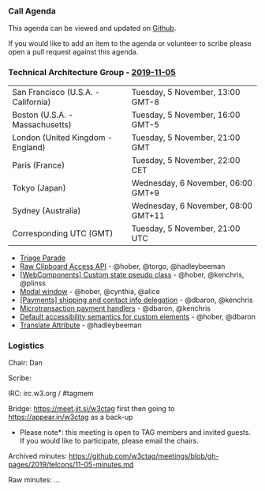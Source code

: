 ### Call Agenda

This agenda can be viewed and updated on [Github](https://github.com/w3ctag/meetings/blob/gh-pages/2019/telcons/11-05-agenda.md).

If you would like to add an item to the agenda or volunteer to scribe please open a pull request against this agenda.

### Technical Architecture Group - [2019-11-05](https://www.timeanddate.com/worldclock/converter.html?iso=20191105T210000&p1=224&p2=43&p3=136&p4=195&p5=248&p6=240)

<table>
<tr><td> San Francisco (U.S.A. - California) <td> Tuesday, 5 November, 13:00 GMT-8</td></tr>
<tr><td> Boston (U.S.A. - Massachusetts) <td> Tuesday, 5 November, 16:00 GMT-5</td></tr>
<tr><td> London (United Kingdom - England) <td> Tuesday, 5 November, 21:00 GMT</td></tr>
<tr><td> Paris (France) <td> Tuesday, 5 November, 22:00 CET</td></tr>
<tr><td> Tokyo (Japan) <td> Wednesday, 6 November, 06:00 GMT+9</td></tr>
<tr><td> Sydney (Australia) <td> Wednesday, 6 November, 08:00 GMT+11</td></tr>
<tr><td> Corresponding UTC (GMT) <td> Tuesday, 5 November, 21:00 UTC</td></tr>
</table>

* [Triage Parade](https://github.com/w3ctag/design-reviews/issues?q=is%3Aopen+is%3Aissue+label%3A%22Progress%3A+untriaged%22) 
* [Raw Clipboard Access API](https://github.com/w3ctag/design-reviews/issues/406) - @hober, @torgo, @hadleybeeman
* [[WebComponents] Custom state pseudo class](https://github.com/w3ctag/design-reviews/issues/428) - @hober, @kenchris, @plinss
* [Modal window](https://github.com/w3ctag/design-reviews/issues/427) - @hober, @cynthia, @alice
* [[Payments] shipping and contact info delegation](https://github.com/w3ctag/design-reviews/issues/425) - @dbaron, @kenchris
* [Microtransaction payment handlers](https://github.com/w3ctag/design-reviews/issues/422) - @dbaron, @kenchris
* [Default accessibility semantics for custom elements](https://github.com/w3ctag/design-reviews/issues/401) - @hober, @dbaron
* [Translate Attribute](https://github.com/w3ctag/design-reviews/issues/301) - @hadleybeeman

### Logistics

Chair: Dan

Scribe:

IRC: irc.w3.org / #tagmem

Bridge: https://meet.jit.si/w3ctag first then going to https://appear.in/w3ctag as a back-up

* Please note*: this meeting is open to TAG members and invited guests. If you would like to participate, please email the chairs.

Archived minutes: https://github.com/w3ctag/meetings/blob/gh-pages/2019/telcons/11-05-minutes.md

Raw minutes: ...

